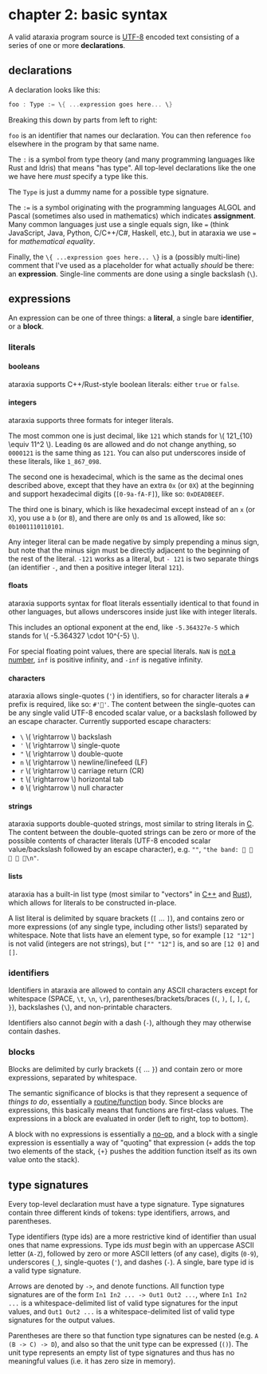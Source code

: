 # chapter 2: basic syntax

A valid ataraxia program source is [UTF-8](https://en.wikipedia.org/wiki/UTF-8)
encoded text consisting of a series of one or more **declarations**.

## declarations

A declaration looks like this:

```rust
foo : Type := \{ ...expression goes here... \}
```

Breaking this down by parts from left to right:

`foo` is an identifier that names our declaration. You can then reference `foo`
elsewhere in the program by that same name.

The `:` is a symbol from type theory (and many programming languages like Rust
and Idris) that means "has type". All top-level declarations like the one we
have here *must* specify a type like this.

The `Type` is just a dummy name for a possible type signature.

The `:=` is a symbol originating with the programming languages ALGOL and
Pascal (sometimes also used in mathematics) which indicates **assignment**.
Many common languages just use a single equals sign, like `=` (think
JavaScript, Java, Python, C/C++/C#, Haskell, etc.), but in ataraxia we use `=`
for *mathematical equality*.

Finally, the `\{ ...expression goes here... \}` is a (possibly multi-line)
comment that I've used as a placeholder for what actually *should* be there: an
**expression**. Single-line comments are done using a single backslash (`\`).

## expressions

An expression can be one of three things: a **literal**, a single bare
**identifier**, or a **block**.

### literals

#### booleans

ataraxia supports C++/Rust-style boolean literals: either `true` or `false`.

#### integers

ataraxia supports three formats for integer literals.

The most common one is just decimal, like `121` which stands for
\\( 121_{10} \equiv 11^2 \\). Leading `0`s are allowed and do not change
anything, so `0000121` is the same thing as `121`. You can also put underscores
inside of these literals, like `1_867_098`.

The second one is hexadecimal, which is the same as the decimal ones described
above, except that they have an extra `0x` (or `0X`) at the beginning and
support hexadecimal digits (`[0-9a-fA-F]`), like so: `0xDEADBEEF`.

The third one is binary, which is like hexadecimal except instead of an `x`
(or `X`), you use a `b` (or `B`), and there are only `0`s and `1`s allowed,
like so: `0b1001110110101`.

Any integer literal can be made negative by simply prepending a minus sign, but
note that the minus sign must be directly adjacent to the beginning of the rest
of the literal. `-121` works as a literal, but `- 121` is two separate things
(an identifier `-`, and then a positive integer literal `121`).

#### floats

ataraxia supports syntax for float literals essentially identical to that found
in other languages, but allows underscores inside just like with integer
literals.

This includes an optional exponent at the end, like `-5.364327e-5` which stands
for \\( -5.364327 \cdot 10^{-5} \\).

For special floating point values, there are special literals. `NaN` is
[not a number](https://en.wikipedia.org/wiki/NaN), `inf` is positive infinity,
and `-inf` is negative infinity.

#### characters

ataraxia allows single-quotes (`'`) in identifiers, so for character literals a
`#` prefix is required, like so: `#'🎺'`. The content between the single-quotes
can be any single valid UTF-8 encoded scalar value, or a backslash followed by
an escape character. Currently supported escape characters:

- `\` \\( \rightarrow \\) backslash
- `'` \\( \rightarrow \\) single-quote
- `"` \\( \rightarrow \\) double-quote
- `n` \\( \rightarrow \\) newline/linefeed (LF)
- `r` \\( \rightarrow \\) carriage return (CR)
- `t` \\( \rightarrow \\) horizontal tab
- `0` \\( \rightarrow \\) null character

#### strings

ataraxia supports double-quoted strings, most similar to string literals in
[C](https://en.wikipedia.org/wiki/C_(programming_language)). The content
between the double-quoted strings can be zero or more of the possible contents
of character literals (UTF-8 encoded scalar value/backslash followed by an
escape character), e.g. `""`, `"the band: 🎹 🎺 🎷 🥁 🎸\n"`.

#### lists

ataraxia has a built-in list type (most similar to "vectors" in
[C++](http://en.cppreference.com/w/cpp/container/vector) and
[Rust](https://doc.rust-lang.org/std/vec/struct.Vec.html)), which allows for
literals to be constructed in-place.

A list literal is delimited by square brackets (`[` ... `]`), and contains zero
or more expressions (of any single type, including other lists!) separated by
whitespace. Note that lists have an element type, so for example `[12 "12"]`
is not valid (integers are not strings), but `["" "12"]` is, and so are
`[12 0]` and `[]`.

### identifiers

Identifiers in ataraxia are allowed to contain any ASCII characters except for
whitespace (SPACE, `\t`, `\n`, `\r`), parentheses/brackets/braces (`(`, `)`,
`[`, `]`, `{`, `}`), backslashes (`\`), and non-printable characters.

Identifiers also cannot *begin* with a dash (`-`), although they may otherwise
contain dashes.

### blocks

Blocks are delimited by curly brackets (`{` ... `}`) and contain zero or more
expressions, separated by whitespace.

The semantic significance of blocks is that they represent a sequence of
*things to do*, essentially a
[routine/function](https://en.wikipedia.org/wiki/Subroutine) body. Since blocks
are expressions, this basically means that functions are first-class values.
The expressions in a block are evaluated in order (left to right, top to
bottom).

A block with no expressions is essentially a
[no-op](https://en.wikipedia.org/wiki/NOP), and a block with a single
expression is essentially a way of "quoting" that expression (`+` adds the top
two elements of the stack, `{+}` pushes the addition function itself as its own
value onto the stack).

## type signatures

Every top-level declaration must have a type signature. Type signatures contain
three different kinds of tokens: type identifiers, arrows, and parentheses.

Type identifiers (type ids) are a more restrictive kind of identifier than
usual ones that name expressions. Type ids *must* begin with an uppercase ASCII
letter (`A-Z`), followed by zero or more ASCII letters (of any case), digits
(`0-9`), underscores (`_`), single-quotes (`'`), and dashes (`-`). A single,
bare type id is a valid type signature.

Arrows are denoted by `->`, and denote functions. All function type signatures
are of the form `In1 In2 ... -> Out1 Out2 ...`, where `In1 In2 ...` is a
whitespace-delimited list of valid type signatures for the input values, and
`Out1 Out2 ...` is a whitespace-delimited list of valid type signatures for the
output values.

Parentheses are there so that function type signatures can be nested (e.g.
`A (B -> C) -> D`), and also so that the unit type can be expressed (`()`). The
unit type represents an empty list of type signatures and thus has no
meaningful values (i.e. it has zero size in memory).

